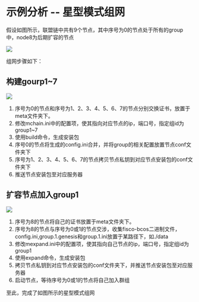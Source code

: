 # 示例分析 -- 星型模式组网

假设如图所示，联盟链中共有9个节点，其中序号为0的节点处于所有的group中，node8为后期扩容的节点

![](../../../images/enterprise/simple_star1.png)

组网步骤如下：

## 构建gourp1~7

![](../../../images/enterprise/simple_star2.png)

1. 序号为0的节点和序号为1、2、3、4、5、6、7的节点分别交换证书，放置于meta文件夹下。
2. 修改mchain.ini中的配置项，使其指向对应节点的ip，端口号，指定组id为group1~7
3. 使用build命令，生成安装包
4. 序号0的节点将生成的config.ini合并，并将group的相关配置放置节点conf文件夹下
5. 序号为1、2、3、4、5、6、7的节点拷贝节点私钥到对应节点安装包的conf文件夹下
6. 推送节点安装包至对应服务器

## 扩容节点加入group1

![](../../../images/enterprise/simple_star3.png)

1. 序号为8的节点将自己的证书放置于meta文件夹下。
2. 序号为8的节点与序号为0或1的节点交涉，收集fisco-bcos二进制文件，config.ini,group.1.genesis和group.1.ini放置于某路径下，如./data
3. 修改mexpand.ini中的配置项，使其指向自己节点的ip，端口号，指定组id为group1
4. 使用expand命令，生成安装包
5. 拷贝节点私钥到对应节点安装包的conf文件夹下，并推送节点安装包至对应服务器
6. 启动节点，等待序号为0或1的节点将自己加入群组


至此，完成了如图所示的星型模式组网

